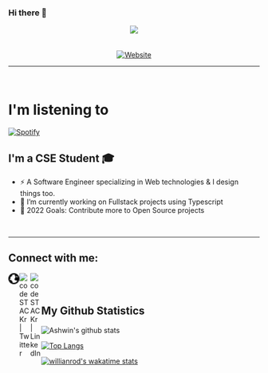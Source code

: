 ### Hi there 👋

<div align='center'>
    <img src='https://pbs.twimg.com/profile_banners/940458040939053056/1620886612/1500x500'></img>
</div>

<br>
<div align='center'>

[![Website](https://img.shields.io/badge/Website-Portfolio-blueviolet)](https://ashwinkhode.netlify.app/)

</div>
<hr>
<br>

# I'm listening to

[![Spotify](https://novatorem.vercel.app/api/spotify)](https://open.spotify.com/user/746b8uhh9vsmifbb7mzv9z54d)

## I'm a CSE Student 🎓

- ⚡ A Software Engineer specializing in Web technologies & I design things too.
- 🔭 I’m currently working on Fullstack projects using Typescript
- 🥅 2022 Goals: Contribute more to Open Source projects

<br>

<hr>

## Connect with me:

[<img align="left" alt="codeSTACKr.com" width="22px" src="https://raw.githubusercontent.com/iconic/open-iconic/master/svg/globe.svg" />][website]
[<img align="left" alt="codeSTACKr | Twitter" width="22px" src="https://cdn.jsdelivr.net/npm/simple-icons@v3/icons/twitter.svg" />][twitter]
[<img align="left" alt="codeSTACKr | LinkedIn" width="22px" src="https://cdn.jsdelivr.net/npm/simple-icons@v3/icons/linkedin.svg" />][linkedin]

<br>
<br>

## My Github Statistics

![Ashwin's github stats](https://github-readme-stats.vercel.app/api?username=ashwinkhode&theme=gruvbox&show_icons=true)

[![Top Langs](https://github-readme-stats.vercel.app/api/top-langs/?username=ashwinkhode)](https://github.com/ashwinkhode/ashwinkhode)

[![willianrod's wakatime stats](https://github-readme-stats.vercel.app/api/wakatime?username=ashwinkhode&layout=compact)](https://github.com/ashwinkhode/ashwinkhode)


<br>

[website]: https://ashwinkhode.netlify.app/
[twitter]: https://twitter.com/ashwin4real
[linkedin]: https://www.linkedin.com/in/ashwin-khode/
